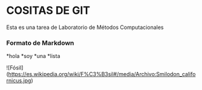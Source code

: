 # COSITAS DE GIT
Esta es una tarea de Laboratorio de Métodos Computacionales

### Formato de Markdown

*hola
*soy
*una 
*lista

![Fósil] (https://es.wikipedia.org/wiki/F%C3%B3sil#/media/Archivo:Smilodon_californicus.jpg)
